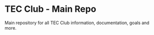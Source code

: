 TEC Club - Main Repo
=============

Main repository for all TEC Club information, documentation, goals and more.
